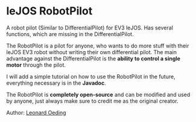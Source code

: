 # leJOS RobotPilot
A robot pilot (Similar to DifferentialPilot) for EV3 leJOS. Has several functions, which are missing in the DifferentialPilot.

The RobotPilot is a pilot for anyone, who wants to do more stuff with their leJOS EV3 robot without writing their own differential pilot.
The main advantage against the DifferentialPilot is the <b>ability to control a single motor</b> through the pilot.

I will add a simple tutorial on how to use the RobotPilot in the future, everything necessary is in the <b>Javadoc</b>.

The RobotPilot is <b>completely open-source</b> and can be modified and used by anyone, just always make sure to credit me as the original creator.

Author: [Leonard Oeding](https://github.com/Zoedingl)
